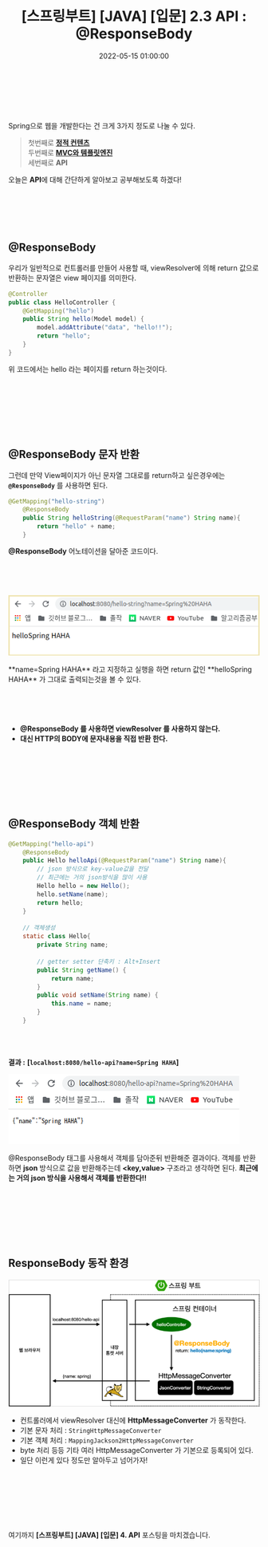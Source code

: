 ﻿---
permalink: /2022-05-18-스프링 입문_API/
title: "[스프링부트] [JAVA] [입문] 2.3 API : @ResponseBody"
date: 2022-05-15 01:00:00
toc: true
toc_sticky: true
toc_label: "스프링부트"
categories:
- Spring Boot
tags:
- Spring Boot
---
<br><br><br>

Spring으로 웹을 개발한다는 건 크게 3가지 정도로 나눌 수 있다.

> 첫번째로 [**정적 컨텐츠**](https://idkim97.github.io/2022-05-13-%EC%8A%A4%ED%94%84%EB%A7%81%20%EC%9E%85%EB%AC%B8_%EC%A0%95%EC%A0%81%EC%BB%A8%ED%85%90%EC%B8%A0/)  
> 두번째로 [**MVC와 템플릿엔진**](https://idkim97.github.io/2022-05-18-%EC%8A%A4%ED%94%84%EB%A7%81%20%EC%9E%85%EB%AC%B8_MVC/)  
> 세번째로 **API**  

오늘은 **API**에 대해 간단하게 알아보고 공부해보도록 하겠다!
<br><br><br><br><br><br>

## @ResponseBody

우리가 일반적으로 컨트롤러를 만들어 사용할 때, viewResolver에 의해 return 값으로 반환하는 문자열은 view 페이지를 의미한다.

```java
@Controller
public class HelloController {
    @GetMapping("hello")
    public String hello(Model model) {
        model.addAttribute("data", "hello!!");
        return "hello";
    }
}
```
위 코드에서는 hello 라는 페이지를 return 하는것이다.

<br><br><br><br><br><br>

## @ResponseBody 문자 반환

그런데 만약 View페이지가 아닌 문자열 그대로를 return하고 싶은경우에는 **```@ResponseBody```** 를 사용하면 된다.

```java
@GetMapping("hello-string")
    @ResponseBody
    public String helloString(@RequestParam("name") String name){
        return "hello" + name;
    }
```
**@ResponseBody** 어노테이션을 달아준 코드이다.

<br><br><br>

<p align="left">
<img src="https://github.com/idkim97/idkim97.github.io/blob/master/img/api1.png?raw=true">
</p>
**name=Spring HAHA** 라고 지정하고 실행을 하면 return 값인 **helloSpring HAHA** 가 그대로 출력되는것을 볼 수 있다.

<br><br><br>

- **@ResponseBody 를 사용하면 viewResolver 를 사용하지 않는다.**  
- **대신 HTTP의 BODY에 문자내용을 직접 반환 한다.**  

<br><br><br><br><br><br>

## @ResponseBody 객체 반환

```java
@GetMapping("hello-api")
    @ResponseBody
    public Hello helloApi(@RequestParam("name") String name){
        // json 방식으로 key-value값을 전달
        // 최근에는 거의 json방식을 많이 사용
        Hello hello = new Hello();
        hello.setName(name);
        return hello;
    }

	// 객체생성
    static class Hello{
        private String name;

        // getter setter 단축키 : Alt+Insert
        public String getName() {
            return name;
        }
        public void setName(String name) {
            this.name = name;
        }
    }
```

<br><br><br>
 **결과 :** **[```localhost:8080/hello-api?name=Spring HAHA```]**
<p align="left">
<img src="https://github.com/idkim97/idkim97.github.io/blob/master/img/api2.png?raw=true">
</p>

@ResponseBody 태그를 사용해서 객체를 담아준뒤 반환해준 결과이다.
객체를 반환하면 **json** 방식으로 값을 반환해주는데 **<key,value>** 구조라고 생각하면 된다. 
**최근에는 거의 json 방식을 사용해서 객체를 반환한다!!**

<br><br><br><br><br><br>

## ResponseBody 동작 환경
<p align="left">
<img src="https://github.com/idkim97/idkim97.github.io/blob/master/img/api3.png?raw=true">
</p>

- 컨트롤러에서 viewResolver 대신에 **HttpMessageConverter** 가 동작한다.
- 기본 문자 처리 : ```StringHttpMessageConverter```
- 기본 객체 처리 : ```MappingJackson2HttpMessageConverter```
- byte 처리 등등 기타 여러 HttpMessageConverter 가 기본으로 등록되어 있다.
- 일단 이런게 있다 정도만 알아두고 넘어가자!


<br><br><br><br><br><br>

여기까지 **[스프링부트] [JAVA] [입문] 4. API** 포스팅을 마치겠습니다.

